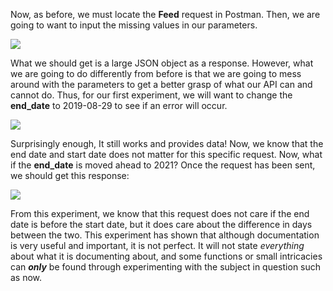 <!--title={Documentation Is not Perfect}-->

<!--badges={}-->

<!--concepts={}-->

Now, as before, we must locate the **Feed** request in Postman. Then, we are going to want to input the missing values in our parameters. 

<img src="https://i.imgur.com/0sWdPfV.png">

What we should get is a large JSON object as a response. However, what we are going to do differently from before is that we are going to mess around with the parameters to get a better grasp of what our API can and cannot do. Thus, for our first experiment, we will want to change the **end_date** to 2019-08-29 to see if an error will occur. 

<img src="https://i.imgur.com/VuNRe79.png">

Surprisingly enough, It still works and provides data! Now, we know that the end date and start date does not matter for this specific request. Now, what if the **end_date** is moved ahead to 2021? Once the request has been sent, we should get this response: 

<img src="https://i.imgur.com/MWD3Jfp.png">

From this experiment, we know that this request does not care if the end date is before the start date, but it does care about the difference in days between the two.  This experiment has shown that although documentation is very useful and important, it is not perfect. It will not state *everything* about what it is documenting about, and some functions or small intricacies can ***only*** be found through experimenting with the subject in question such as now. 

